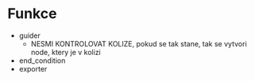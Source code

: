 # Funkce
* guider
  * NESMI KONTROLOVAT KOLIZE, pokud se tak stane, tak se vytvori node, ktery je v kolizi
* end_condition
* exporter